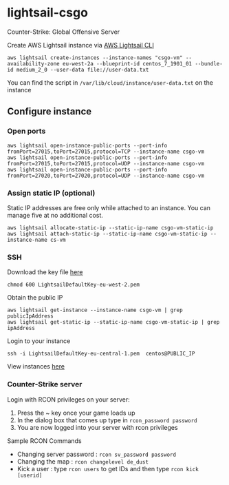 # lightsail-csgo
Counter-Strike: Global Offensive Server

Create AWS Lightsail instance via [AWS Lightsail CLI](https://docs.aws.amazon.com/cli/latest/reference/lightsail/index.html "AWS Lightsail CLI")
```
aws lightsail create-instances --instance-names "csgo-vm" --availability-zone eu-west-2a --blueprint-id centos_7_1901_01 --bundle-id medium_2_0 --user-data file://user-data.txt
```
You can find the script in `/var/lib/cloud/instance/user-data.txt` on the instance

## Configure instance
### Open ports
```
aws lightsail open-instance-public-ports --port-info fromPort=27015,toPort=27015,protocol=TCP --instance-name csgo-vm
aws lightsail open-instance-public-ports --port-info fromPort=27015,toPort=27015,protocol=UDP --instance-name csgo-vm
aws lightsail open-instance-public-ports --port-info fromPort=27020,toPort=27020,protocol=UDP --instance-name csgo-vm
```

### Assign static IP (optional)
Static IP addresses are free only while attached to an instance. You can manage five at no additional cost.
```
aws lightsail allocate-static-ip --static-ip-name csgo-vm-static-ip
aws lightsail attach-static-ip --static-ip-name csgo-vm-static-ip --instance-name cs-vm
```

### SSH
Download the key file [here](https://lightsail.aws.amazon.com/ls/webapp/account/keys "AWS Lightsail keys")
```
chmod 600 LightsailDefaultKey-eu-west-2.pem 
```
Obtain the public IP
```
aws lightsail get-instance --instance-name csgo-vm | grep publicIpAddress
aws lightsail get-static-ip --static-ip-name csgo-vm-static-ip | grep ipAddress
```
Login to your instance
```
ssh -i LightsailDefaultKey-eu-central-1.pem  centos@PUBLIC_IP
```
View instances [here](https://lightsail.aws.amazon.com/ls/webapp/home/instances "View instances")

### Counter-Strike server
Login with RCON privileges on your server:
1. Press the ~ key once your game loads up
2. In the dialog box that comes up type in ```rcon_password password```
3. You are now logged into your server with rcon privileges

Sample RCON Commands
* Changing server password : ```rcon sv_password password```
* Changing the map : ```rcon changelevel de_dust```
* Kick a user : type ```rcon users``` to get IDs and then type ```rcon kick [userid]```
